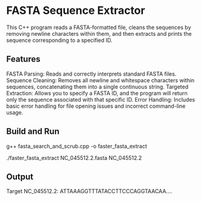# FASTA Sequence Extractor

This C++ program reads a FASTA-formatted file, cleans the sequences by removing newline characters within them, and then extracts and prints the sequence corresponding to a specified ID.

## Features

FASTA Parsing: Reads and correctly interprets standard FASTA files.
Sequence Cleaning: Removes all newline and whitespace characters within sequences, concatenating them into a single continuous string.
Targeted Extraction: Allows you to specify a FASTA ID, and the program will return only the sequence associated with that specific ID.
Error Handling: Includes basic error handling for file opening issues and incorrect command-line usage.

## Build and Run


g++ fasta_search_and_scrub.cpp -o faster_fasta_extract

./faster_fasta_extract NC_045512.2.fasta NC_045512.2


## Output

Target NC_045512.2:
ATTAAAGGTTTATACCTTCCCAGGTAACAA....
